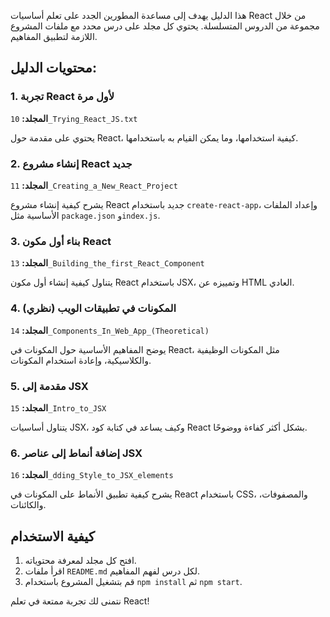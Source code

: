 هذا الدليل يهدف إلى مساعدة المطورين الجدد على تعلم أساسيات React من خلال مجموعة من الدروس المتسلسلة. يحتوي كل مجلد على درس محدد مع ملفات المشروع اللازمة لتطبيق المفاهيم.

## محتويات الدليل:

### 1. تجربة React لأول مرة
**المجلد:** `10_Trying_React_JS.txt`

يحتوي على مقدمة حول React، كيفية استخدامها، وما يمكن القيام به باستخدامها.

### 2. إنشاء مشروع React جديد
**المجلد:** `11_Creating_a_New_React_Project`

يشرح كيفية إنشاء مشروع React جديد باستخدام `create-react-app`، وإعداد الملفات الأساسية مثل `package.json` و`index.js`.

### 3. بناء أول مكون React
**المجلد:** `13_Building_the_first_React_Component`

يتناول كيفية إنشاء أول مكون React باستخدام JSX، وتمييزه عن HTML العادي.

### 4. المكونات في تطبيقات الويب (نظري)
**المجلد:** `14_Components_In_Web_App_(Theoretical)`

يوضح المفاهيم الأساسية حول المكونات في React، مثل المكونات الوظيفية والكلاسيكية، وإعادة استخدام المكونات.

### 5. مقدمة إلى JSX
**المجلد:** `15_Intro_to_JSX`

يتناول أساسيات JSX، وكيف يساعد في كتابة كود React بشكل أكثر كفاءة ووضوحًا.

### 6. إضافة أنماط إلى عناصر JSX
**المجلد:** `16_dding_Style_to_JSX_elements`

يشرح كيفية تطبيق الأنماط على المكونات في React باستخدام CSS، والمصفوفات، والكائنات.

## كيفية الاستخدام

1. افتح كل مجلد لمعرفة محتوياته.
2. اقرأ ملفات `README.md` لكل درس لفهم المفاهيم.
3. قم بتشغيل المشروع باستخدام `npm install` ثم `npm start`.

نتمنى لك تجربة ممتعة في تعلم React!

